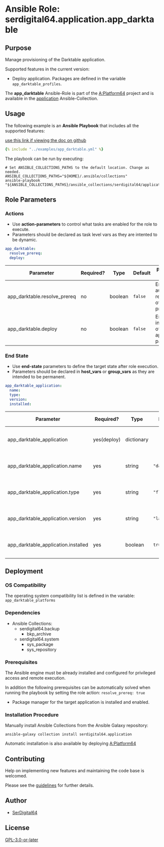 # Ansible Role: serdigital64.application.app_darktable

## Purpose

Manage provisioning of the Darktable application.

Supported features in the current version:

- Deploy application. Packages are defined in the variable `app_darktable_profiles`.

The **app_darktable** Ansible-Role is part of the [A:Platform64](https://github.com/serdigital64/aplatform64) project and is available in the [application](https://aplatform64.readthedocs.io/en/latest/collections/application) Ansible-Collection.

## Usage

The following example is an **Ansible Playbook** that includes all the supported features:

[use this link if viewing the doc on github](https://github.com/aplatform64/application/blob/main/playbooks/app_darktable.yml)

```yaml
{% include "../examples/app_darktable.yml" %}
```

The playbook can be run by executing:

```shell
# Set ANSIBLE_COLLECTIONS_PATHS to the default location. Change as needed.
ANSIBLE_COLLECTIONS_PATHS="${HOME}/.ansible/collections"
ansible-playbook "${ANSIBLE_COLLECTIONS_PATHS}/ansible_collections/serdigital64/application/playbooks/app_darktable.yml"
```

## Role Parameters

### Actions

- Use **action-parameters** to control what tasks are enabled for the role to execute.
- Parameters should be declared as task level vars as they are intented to be dynamic.

```yaml
app_darktable:
  resolve_prereq:
  deploy:
```

| Parameter                    | Required? | Type    | Default | Purpose / Value                             |
| ---------------------------- | --------- | ------- | ------- | ------------------------------------------- |
| app_darktable.resolve_prereq | no        | boolean | `false` | Enable automatic resolution of prequisites  |
| app_darktable.deploy         | no        | boolean | `false` | Enable installation of application packages |

### End State

- Use **end-state** parameters to define the target state after role execution.
- Parameters should be declared in **host_vars** or **group_vars** as they are intended to be permanent.

```yaml
app_darktable_application:
  name:
  type:
  version:
  installed:
```

| Parameter                           | Required?   | Type       | Default       | Purpose / Value                    |
| ----------------------------------- | ----------- | ---------- | ------------- | ---------------------------------- |
| app_darktable_application           | yes(deploy) | dictionary |               | Set application package end state  |
| app_darktable_application.name      | yes         | string     | `"darktable"` | Select application package name    |
| app_darktable_application.type      | yes         | string     | `"flatpak"`   | Select application package type    |
| app_darktable_application.version   | yes         | string     | `"latest"`    | Select application package version |
| app_darktable_application.installed | yes         | boolean    | `true`        | Set application package end state  |

## Deployment

### OS Compatibility

The operating system compatibility list is defined in the variable: `app_darktable_platforms`

### Dependencies

- Ansible Collections:
  - serdigital64.backup
    - bkp_archive
  - serdigital64.system
    - sys_package
    - sys_repository

### Prerequisites

The Ansible engine must be already installed and configured for privileged access and remote execution.

In addition the following prerequisites can be automatically solved when running the playbook by setting the role action: `resolve_prereq: true`

- Package manager for the target application is installed and enabled.

### Installation Procedure

Manually install Ansible Collections from the Ansible Galaxy repository:

```shell
ansible-galaxy collection install serdigital64.application
```

Automatic installation is also available by deploying [A:Platform64](https://aplatform64.readthedocs.io/en/latest/#deployment)

## Contributing

Help on implementing new features and maintaining the code base is welcomed.

Please see the [guidelines](https://aplatform64.readthedocs.io/en/latest/contributing/CONTRIBUTING) for further details.

## Author

- [SerDigital64](https://serdigital64.github.io/)

## License

[GPL-3.0-or-later](https://www.gnu.org/licenses/gpl-3.0.txt)
